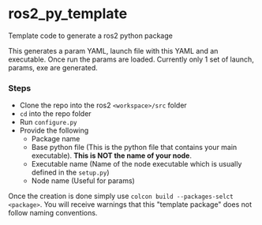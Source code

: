 # ros2_py_template

Template code to generate a ros2 python package

This generates a param YAML, launch file with this YAML and an executable. Once run the params are loaded. Currently only 1 set of launch, params, exe are generated.

### Steps
- Clone the repo into the ros2 `<workspace>/src` folder
- `cd` into the repo folder
- Run `configure.py`
- Provide the following
  - Package name
  - Base python file (This is the python file that contains your main executable). **This is NOT the name of your node**.
  - Executable name (Name of the node executable which is usually defined in the `setup.py`)
  - Node name (Useful for params)
 

Once the creation is done simply use `colcon build --packages-selct <package>`. You will receive warnings that this "template package" does not follow naming conventions.
